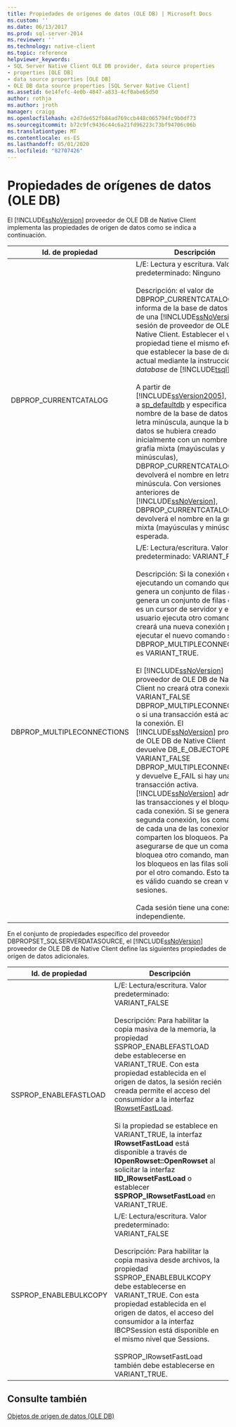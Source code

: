 ```yaml
---
title: Propiedades de orígenes de datos (OLE DB) | Microsoft Docs
ms.custom: ''
ms.date: 06/13/2017
ms.prod: sql-server-2014
ms.reviewer: ''
ms.technology: native-client
ms.topic: reference
helpviewer_keywords:
- SQL Server Native Client OLE DB provider, data source properties
- properties [OLE DB]
- data source properties [OLE DB]
- OLE DB data source properties [SQL Server Native Client]
ms.assetid: 6e14fefc-4e0b-4847-a833-4cf0abe65d50
author: rothja
ms.author: jroth
manager: craigg
ms.openlocfilehash: e2d7de652fb84ad769ccb448c065794fc9b0df73
ms.sourcegitcommit: b72c9fc9436c44c6a21fd96223c73bf94706c06b
ms.translationtype: MT
ms.contentlocale: es-ES
ms.lasthandoff: 05/01/2020
ms.locfileid: "82707426"
---
```

# <a name="data-source-properties-ole-db"></a>Propiedades de orígenes de datos (OLE DB)
  El [!INCLUDE[ssNoVersion](../../includes/ssnoversion-md.md)] proveedor de OLE DB de Native Client implementa las propiedades de origen de datos como se indica a continuación.  
  
|Id. de propiedad|Descripción|  
|-----------------|-----------------|  
|DBPROP_CURRENTCATALOG|L/E: Lectura y escritura. Valor predeterminado: Ninguno<br /><br /> Descripción: el valor de DBPROP_CURRENTCATALOG informa de la base de datos actual de una [!INCLUDE[ssNoVersion](../../includes/ssnoversion-md.md)] sesión de proveedor de OLE DB de Native Client. Establecer el valor de propiedad tiene el mismo efecto que establecer la base de datos actual mediante la instrucción USE *database* de [!INCLUDE[tsql](../../includes/tsql-md.md)].<br /><br /> A partir de [!INCLUDE[ssVersion2005](../../includes/ssversion2005-md.md)], si llama a [sp_defaultdb](/sql/relational-databases/system-stored-procedures/sp-defaultdb-transact-sql) y especifica el nombre de la base de datos en letra minúscula, aunque la base de datos se hubiera creado inicialmente con un nombre en grafía mixta (mayúsculas y minúsculas), DBPROP_CURRENTCATALOG devolverá el nombre en letra minúscula. Con versiones anteriores de [!INCLUDE[ssNoVersion](../../includes/ssnoversion-md.md)], DBPROP_CURRENTCATALOG devolverá el nombre en la grafía mixta (mayúsculas y minúsculas) esperada.|  
|DBPROP_MULTIPLECONNECTIONS|L/E: Lectura/escritura. Valor predeterminado: VARIANT_FALSE<br /><br /> Descripción: Si la conexión está ejecutando un comando que no genera un conjunto de filas o genera un conjunto de filas que no es un cursor de servidor y el usuario ejecuta otro comando, se creará una nueva conexión para ejecutar el nuevo comando si DBPROP_MULTIPLECONNECTIONS es VARIANT_TRUE.<br /><br /> El [!INCLUDE[ssNoVersion](../../includes/ssnoversion-md.md)] proveedor de OLE DB de Native Client no creará otra conexión si se VARIANT_FALSE DBPROP_MULTIPLECONNECTION o si una transacción está activa en la conexión. El [!INCLUDE[ssNoVersion](../../includes/ssnoversion-md.md)] proveedor de OLE DB de Native Client devuelve DB_E_OBJECTOPEN si se VARIANT_FALSE DBPROP_MULTIPLECONNECTIONS y devuelve E_FAIL si hay una transacción activa. [!INCLUDE[ssNoVersion](../../includes/ssnoversion-md.md)] administra las transacciones y el bloqueo para cada conexión. Si se genera una segunda conexión, los comandos de cada una de las conexiones no comparten los bloqueos. Para asegurarse de que un comando no bloquea otro comando, mantenga los bloqueos en las filas solicitadas por el otro comando. Esto también es válido cuando se crean varias sesiones.<br /><br /> Cada sesión tiene una conexión independiente.|  
  
 En el conjunto de propiedades específico del proveedor DBPROPSET_SQLSERVERDATASOURCE, el [!INCLUDE[ssNoVersion](../../includes/ssnoversion-md.md)] proveedor de OLE DB de Native Client define las siguientes propiedades de origen de datos adicionales.  
  
|Id. de propiedad|Descripción|  
|-----------------|-----------------|  
|SSPROP_ENABLEFASTLOAD|L/E: Lectura/escritura. Valor predeterminado: VARIANT_FALSE<br /><br /> Descripción: Para habilitar la copia masiva de la memoria, la propiedad SSPROP_ENABLEFASTLOAD debe establecerse en VARIANT_TRUE. Con esta propiedad establecida en el origen de datos, la sesión recién creada permite el acceso del consumidor a la interfaz [IRowsetFastLoad](../native-client-ole-db-interfaces/irowsetfastload-ole-db.md).<br /><br /> Si la propiedad se establece en VARIANT_TRUE, la interfaz **IRowsetFastLoad** está disponible a través de **IOpenRowset::OpenRowset** al solicitar la interfaz **IID_IRowsetFastLoad** o establecer **SSPROP_IRowsetFastLoad** en VARIANT_TRUE.|  
|SSPROP_ENABLEBULKCOPY|L/E: Lectura/escritura. Valor predeterminado: VARIANT_FALSE<br /><br /> Descripción: Para habilitar la copia masiva desde archivos, la propiedad SSPROP_ENABLEBULKCOPY debe establecerse en VARIANT_TRUE. Con esta propiedad establecida en el origen de datos, el acceso del consumidor a la interfaz IBCPSession está disponible en el mismo nivel que Sessions.<br /><br /> SSPROP_IRowsetFastLoad también debe establecerse en VARIANT_TRUE.|  
  
## <a name="see-also"></a>Consulte también  
 [Objetos de origen de datos &#40;OLE DB&#41;](../../relational-databases/native-client-ole-db-data-source-objects/data-source-objects-ole-db.md)  
  
  
